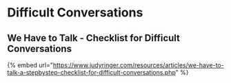 # Difficult Conversations

## We Have to Talk - Checklist for Difficult Conversations

{% embed url="https://www.judyringer.com/resources/articles/we-have-to-talk-a-stepbystep-checklist-for-difficult-conversations.php" %}

